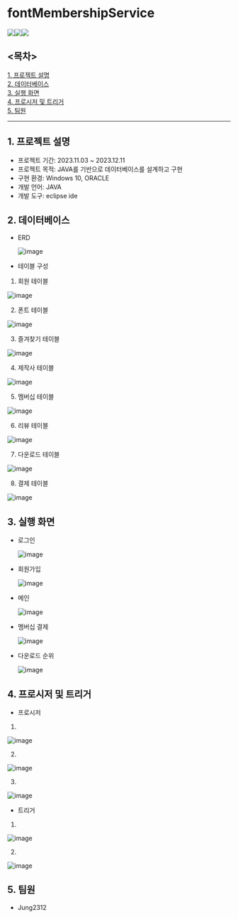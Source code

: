 # fontMembershipService

<img src="https://img.shields.io/badge/java-007396?style=for-the-badge&logo=java&logoColor=white"><img src="https://img.shields.io/badge/ORACLE-F80000?style=for-the-badge&logo=ORACLE&logoColor=white"><img src="https://img.shields.io/badge/eclipseide-2C2255?style=for-the-badge&logo=eclipseide&logoColor=white">

## <목차>

[1. 프로젝트 설명](#1-프로젝트-설명)<br/>
[2. 데이터베이스](#2-데이터베이스)<br/>
[3. 실행 화면](#-3실행-화면)<br/>
[4. 프로시저 및 트리거](#-4프로시저-및-트리거)<br/>
[5. 팀원](#5-팀원)<br/>

---

## 1. 프로젝트 설명

- 프로젝트 기간: 2023.11.03 ~ 2023.12.11
- 프로젝트 목적: JAVA를 기반으로 데이터베이스를 설계하고 구현
- 구현 환경: Windows 10, ORACLE
- 개발 언어: JAVA
- 개발 도구: eclipse ide
  <br/>

## 2. 데이터베이스

- ERD

  ![image](https://github.com/Jung2312/fontMembershipService/assets/97083703/0740089c-a2c9-41ea-a5fd-1fa94089ba7b)

- 테이블 구성

1. 회원 테이블

![image](https://github.com/Jung2312/fontMembershipService/assets/97083703/5c9d96c5-464f-4c1a-b028-e14d5dbedcc9)

2. 폰트 테이블

![image](https://github.com/Jung2312/fontMembershipService/assets/97083703/d23fe640-b850-4ba8-86f7-484200490d23)

3. 즐겨찾기 테이블

![image](https://github.com/Jung2312/fontMembershipService/assets/97083703/5ff5a32f-ed02-4673-b53c-4d95fb059b01)

4. 제작사 테이블

![image](https://github.com/Jung2312/fontMembershipService/assets/97083703/35034e8d-d84d-4348-bf4b-090751bbf073)

5. 멤버십 테이블

![image](https://github.com/Jung2312/fontMembershipService/assets/97083703/58f706c1-cad3-4543-afb5-07cb40b4b066)

6. 리뷰 테이블

![image](https://github.com/Jung2312/fontMembershipService/assets/97083703/ae128847-570d-49e7-8955-bd0cacc20d87)

7. 다운로드 테이블

![image](https://github.com/Jung2312/fontMembershipService/assets/97083703/5d498479-7121-4336-bc8d-01ddd546ac93)

8. 결제 테이블

![image](https://github.com/Jung2312/fontMembershipService/assets/97083703/87229495-f01c-41b8-b1ac-c706790946c2)
<br/>

## 3. 실행 화면

- 로그인

  ![image](https://github.com/Jung2312/fontMembershipService/assets/97083703/e83b2817-7d78-429d-9fbd-b5215aee813f)

- 회원가입
  
  ![image](https://github.com/Jung2312/fontMembershipService/assets/97083703/5cdb7c95-2238-4e4a-8882-96966c9d4d42)

- 메인

  ![image](https://github.com/Jung2312/fontMembershipService/assets/97083703/5fc248d2-b5a6-41c8-9d5b-9d28a05c328d)

- 멤버십 결제

  ![image](https://github.com/Jung2312/fontMembershipService/assets/97083703/9a0a9467-064a-44e8-87b5-98d05e90b7a9)

- 다운로드 순위

  ![image](https://github.com/Jung2312/fontMembershipService/assets/97083703/5b66ca8b-01bd-4ab2-98e5-517882ad9226)
  <br/>

## 4. 프로시저 및 트리거

- 프로시저
1.

  ![image](https://github.com/Jung2312/fontMembershipService/assets/97083703/5b1d9b30-393b-433f-8ffb-3a546163773d)

2.

  ![image](https://github.com/Jung2312/fontMembershipService/assets/97083703/cb213763-bcc4-413f-b313-0dea653e6d16)

3.

  ![image](https://github.com/Jung2312/fontMembershipService/assets/97083703/41b75d76-9f8a-405e-a6ca-5e837ef984bf)


- 트리거
1.

  ![image](https://github.com/Jung2312/fontMembershipService/assets/97083703/d101e501-6391-4cdd-86a1-7da00b263a4d)

2.

  ![image](https://github.com/Jung2312/fontMembershipService/assets/97083703/d62cb46b-c1e2-46bd-8cda-018fd065ee7c)
  <br/>

## 5. 팀원

- Jung2312
